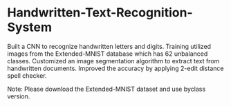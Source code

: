 # Handwritten-Text-Recognition-System

Built a CNN to recognize handwritten letters and digits. Training utilized images from the Extended-MNIST database which has 62 unbalanced classes.
Customized an image segmentation algorithm to extract text from handwritten documents.
Improved the accuracy by applying 2-edit distance spell checker.

Note: Please download the Extended-MNIST dataset and use byclass version.
